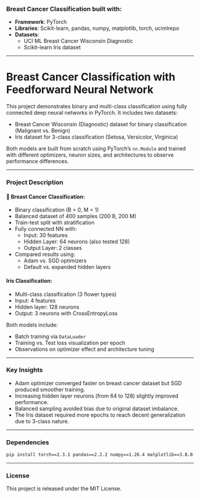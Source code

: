 ### Breast Cancer Classification built with:

- **Framework**: PyTorch
- **Libraries**: Scikit-learn, pandas, numpy, matplotlib, torch, ucimlrepo
- **Datasets**:
  - UCI ML Breast Cancer Wisconsin Diagnostic
  - Scikit-learn Iris dataset
 
--- 
# Breast Cancer Classification with Feedforward Neural Network

This project demonstrates binary and multi-class classification using fully connected deep neural networks in PyTorch. It includes two datasets:
- Breast Cancer Wisconsin (Diagnostic) dataset for binary classification (Malignant vs. Benign)
- Iris dataset for 3-class classification (Setosa, Versicolor, Virginica)

Both models are built from scratch using PyTorch’s `nn.Module` and trained with different optimizers, neuron sizes, and architectures to observe performance differences.

---

### Project Description

#### 🧪 Breast Cancer Classification:
- Binary classification (B = 0, M = 1)
- Balanced dataset of 400 samples (200 B, 200 M)
- Train-test split with stratification
- Fully connected NN with:
  - Input: 30 features
  - Hidden Layer: 64 neurons (also tested 128)
  - Output Layer: 2 classes
- Compared results using:
  - Adam vs. SGD optimizers
  - Default vs. expanded hidden layers

#### Iris Classification:
- Multi-class classification (3 flower types)
- Input: 4 features
- Hidden layer: 128 neurons
- Output: 3 neurons with CrossEntropyLoss

Both models include:
- Batch training via `DataLoader`
- Training vs. Test loss visualization per epoch
- Observations on optimizer effect and architecture tuning

---

### Key Insights

- Adam optimizer converged faster on breast cancer dataset but SGD produced smoother training.
- Increasing hidden layer neurons (from 64 to 128) slightly improved performance.
- Balanced sampling avoided bias due to original dataset imbalance.
- The Iris dataset required more epochs to reach decent generalization due to 3-class nature.

---

### Dependencies

```bash
pip install torch==2.3.1 pandas==2.2.2 numpy==1.26.4 matplotlib==3.8.0 scikit-learn==1.5.0 ucimlrepo==0.0.7
````

---

### License

This project is released under the MIT License.
